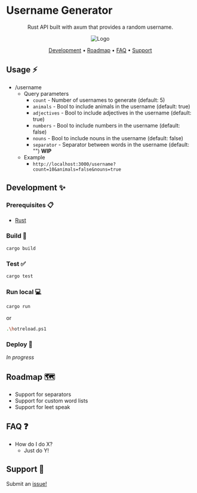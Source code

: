 # Username Generator

<div align="center">

   Rust API built with axum that provides a random username.

![Logo](./.github/images/image.png)

[Development](#development-sparkles) •
[Roadmap](#roadmap-world_map) •
[FAQ](#faq-question) •
[Support](#support-love_letter)  

</div>

## Usage :zap:

- /username
  - Query parameters
    - `count` - Number of usernames to generate (default: 5)
    - `animals` - Bool to include animals in the username (default: true)
    - `adjectives` - Bool to include adjectives in the username (default: true)
    - `numbers` - Bool to include numbers in the username (default: false)
    - `nouns` - Bool to include nouns in the username (default: false)
    - `separator` - Separator between words in the username (default: "") **WIP**
  - Example
    - `http://localhost:3000/username?count=10&animals=false&nouns=true`

## Development :sparkles:

### Prerequisites :clipboard:

- [Rust](https://www.rust-lang.org/tools/install)

### Build :hammer:

```bash
cargo build
```

### Test :white_check_mark:

```bash
cargo test
```

### Run local :computer:

```bash
cargo run
```

or

```bash
.\hotreload.ps1
```

### Deploy :rocket:

*In progress*

## Roadmap :world_map:

- Support for separators
- Support for custom word lists
- Support for leet speak

## FAQ :question:

- How do I do X?
  - Just do Y!

## Support :love_letter:  

Submit an [issue!]()
